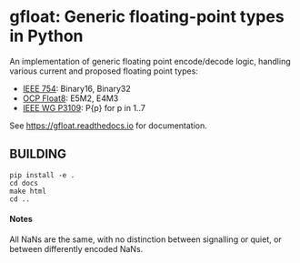 # gfloat: Generic floating-point types in Python

An implementation of generic floating point encode/decode logic,
handling various current and proposed floating point types:

 - [IEEE 754](https://en.wikipedia.org/wiki/IEEE_754): Binary16, Binary32
 - [OCP Float8](https://www.opencompute.org/documents/ocp-8-bit-floating-point-specification-ofp8-revision-1-0-2023-06-20-pdf): E5M2, E4M3
 - [IEEE WG P3109](https://github.com/awf/P3109-Public/blob/main/Shared%20Reports/P3109%20WG%20Interim%20report.pdf): P{p} for p in 1..7

See https://gfloat.readthedocs.io for documentation.

## BUILDING

```
pip install -e .
cd docs 
make html
cd ..
```

#### Notes

All NaNs are the same, with no distinction between signalling or quiet, 
or between differently encoded NaNs.

